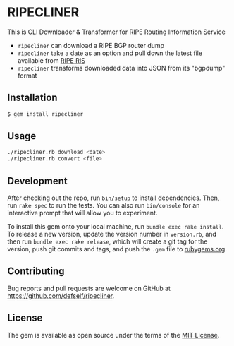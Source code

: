 # RIPECLINER

This is CLI Downloader & Transformer for RIPE Routing Information Service

- `ripecliner` can download a RIPE BGP router dump
- `ripecliner` take a date as an option and pull down the latest file available from [RIPE RIS](https://www.ripe.net/analyse/internet-measurements/routing-information-service-ris)
- `ripecliner` transforms downloaded data into JSON from its "bgpdump" format

## Installation

```bash
$ gem install ripecliner
```

## Usage

```bash
./ripecliner.rb download <date>
./ripecliner.rb convert <file>
```

## Development

After checking out the repo, run `bin/setup` to install dependencies. Then, run `rake spec` to run the tests. You can also run `bin/console` for an interactive prompt that will allow you to experiment.

To install this gem onto your local machine, run `bundle exec rake install`. To release a new version, update the version number in `version.rb`, and then run `bundle exec rake release`, which will create a git tag for the version, push git commits and tags, and push the `.gem` file to [rubygems.org](https://rubygems.org).

## Contributing

Bug reports and pull requests are welcome on GitHub at https://github.com/defself/ripecliner.

## License

The gem is available as open source under the terms of the [MIT License](http://opensource.org/licenses/MIT).
